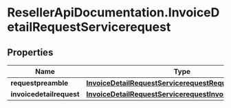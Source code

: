 # ResellerApiDocumentation.InvoiceDetailRequestServicerequest

## Properties

Name | Type | Description | Notes
------------ | ------------- | ------------- | -------------
**requestpreamble** | [**InvoiceDetailRequestServicerequestRequestpreamble**](InvoiceDetailRequestServicerequestRequestpreamble.md) |  | [optional] 
**invoicedetailrequest** | [**InvoiceDetailRequestServicerequestInvoicedetailrequest**](InvoiceDetailRequestServicerequestInvoicedetailrequest.md) |  | [optional] 


